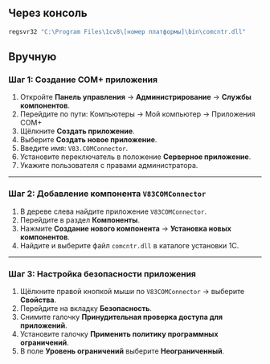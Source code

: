 
## Через консоль
```PowerShell
regsvr32 "C:\Program Files\1cv8\[номер платформы]\bin\comcntr.dll" 
```

## Вручную

### Шаг 1: Создание COM+ приложения

1. Откройте **Панель управления** → **Администрирование** → **Службы компонентов**.
2. Перейдите по пути: Компьютеры → Мой компьютер → Приложения COM+
3. Щёлкните **Создать приложение**.
4. Выберите **Создать новое приложение**.
5. Введите имя: `V83.COMConnector`.
6. Установите переключатель в положение **Серверное приложение**.
7. Укажите пользователя с правами администратора.

---

### Шаг 2: Добавление компонента `V83COMConnector`

1. В дереве слева найдите приложение `V83COMConnector`.
2. Перейдите в раздел **Компоненты**.
3. Нажмите **Создание нового компонента** → **Установка новых компонентов**.
4. Найдите и выберите файл `comcntr.dll` в каталоге установки 1С.

---

### Шаг 3: Настройка безопасности приложения

1. Щёлкните правой кнопкой мыши по `V83COMConnector` → выберите **Свойства**.
2. Перейдите на вкладку **Безопасность**.
3. Снимите галочку **Принудительная проверка доступа для приложений**.
4. Установите галочку **Применить политику программных ограничений**.
5. В поле **Уровень ограничений** выберите **Неограниченный**.
